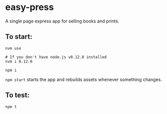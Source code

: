 # easy-press

A single page express app for selling books and prints.

## To start:

`nvm use`

```
# If you don't have node.js v0.12.0 installed
nvm i 0.12.0
```

`npm i`

`npm start` starts the app and rebuilds assets whenever something changes.

## To test:

`npm t`
